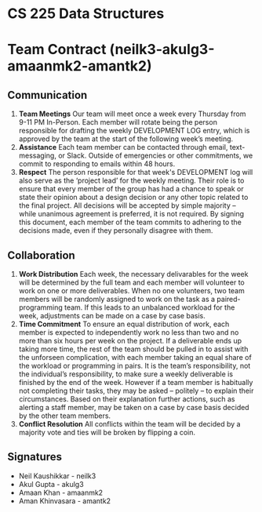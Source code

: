 # CS 225 Data Structures

# Team Contract (neilk3-akulg3-amaanmk2-amantk2)

## Communication
1. **Team Meetings** Our team will meet once a week every Thursday from 9-11 PM In-Person.
Each member will rotate being the person responsible for drafting the weekly DEVELOPMENT LOG entry, which is approved by the
team at the start of the following week’s meeting.
2. **Assistance** Each team member can be contacted through email, text-messaging, or Slack. Outside
of emergencies or other commitments, we commit to responding to emails within 48 hours.
3. **Respect** The person responsible for that week's DEVELOPMENT log will also serve as the ‘project lead’ for the weekly
meeting. Their role is to ensure that every member of the group has had a chance to speak
or state their opinion about a design decision or any other topic related to the final project.
All decisions will be accepted by simple majority – while unanimous agreement is preferred,
it is not required. By signing this document, each member of the team commits to adhering
to the decisions made, even if they personally disagree with them.

## Collaboration
1. **Work Distribution** Each week, the necessary delivarables for the week will be determined
by the full team and each member will volunteer to work on one or more deliverables. When
no one volunteers, two team members will be randomly assigned to work on the task as a
paired-programming team. If this leads to an unbalanced workload for the week, adjustments
can be made on a case by case basis.
2. **Time Commitment** To ensure an equal distribution of work, each member is expected to
independently work no less than two and no more than six hours per week on the project.
If a deliverable ends up taking more time, the rest of the team should be pulled in to assist
with the unforseen complication, with each member taking an equal share of the workload or
programming in pairs. It is the team’s responsibility, not the individual’s responsibility, to
make sure a weekly deliverable is finished by the end of the week.
However if a team member is habitually not completing their tasks, they may be asked –
politely – to explain their circumstances. Based on their explanation further actions, such
as alerting a staff member, may be taken on a case by case basis decided by the other team
members.
3. **Conflict Resolution** All conflicts within the team will be decided by a majority vote
and ties will be broken by flipping a coin.

## Signatures
- Neil Kaushikkar - neilk3
- Akul Gupta -  akulg3
- Amaan Khan - amaanmk2
- Aman Khinvasara - amantk2
